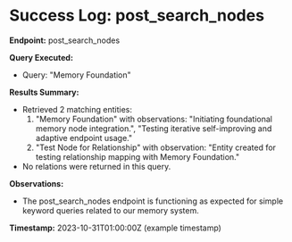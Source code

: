# Success Log: post_search_nodes

**Endpoint:** post_search_nodes

**Query Executed:**
- Query: "Memory Foundation"

**Results Summary:**
- Retrieved 2 matching entities:
  1. "Memory Foundation" with observations: "Initiating foundational memory node integration.", "Testing iterative self-improving and adaptive endpoint usage."
  2. "Test Node for Relationship" with observation: "Entity created for testing relationship mapping with Memory Foundation."
- No relations were returned in this query.

**Observations:**
- The post_search_nodes endpoint is functioning as expected for simple keyword queries related to our memory system.

**Timestamp:** 2023-10-31T01:00:00Z (example timestamp)
